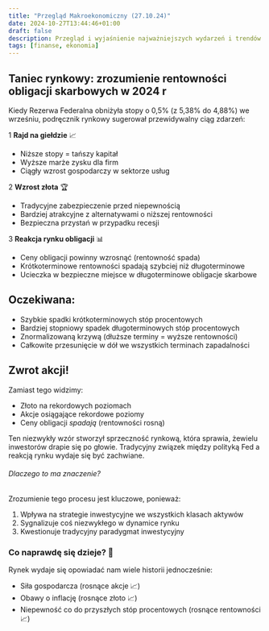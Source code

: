 ```yaml
---
title: "Przegląd Makroekonomiczny (27.10.24)"
date: 2024-10-27T13:44:46+01:00
draft: false
description: Przegląd i wyjaśnienie najważniejszych wydarzeń i trendów ze światowych rynków finansowych (27.10.24)"
tags: [finanse, ekonomia]
---
```


## Taniec rynkowy: zrozumienie rentowności obligacji skarbowych w 2024 r

Kiedy Rezerwa Federalna obniżyła stopy o 0,5% (z 5,38% do 4,88%) we wrześniu, podręcznik rynkowy sugerował przewidywalny ciąg zdarzeń:

1 **Rajd na giełdzie** 📈

- Niższe stopy = tańszy kapitał
- Wyższe marże zysku dla firm
- Ciągły wzrost gospodarczy w sektorze usług

2 **Wzrost złota** 🏆

- Tradycyjne zabezpieczenie przed niepewnością
- Bardziej atrakcyjne z alternatywami o niższej rentowności
- Bezpieczna przystań w przypadku recesji

3 **Reakcja rynku obligacji** 📊

- Ceny obligacji powinny wzrosnąć (rentowność spada)
- Krótkoterminowe rentowności spadają szybciej niż długoterminowe
- Ucieczka w bezpieczne miejsce w długoterminowe obligacje skarbowe

## Oczekiwana:

- Szybkie spadki krótkoterminowych stóp procentowych
- Bardziej stopniowy spadek długoterminowych stóp procentowych
- Znormalizowaną krzywą (dłuższe terminy = wyższe rentowności)
- Całkowite przesunięcie w dół we wszystkich terminach zapadalności

## Zwrot akcji!

Zamiast tego widzimy:

- Złoto na rekordowych poziomach
- Akcje osiągające rekordowe poziomy
- Ceny obligacji _spadają_ (rentowności rosną)

Ten niezwykły wzór stworzył sprzeczność rynkową, która sprawia, że ​​wielu inwestorów drapie się po głowie. Tradycyjny związek między polityką Fed a reakcją rynku wydaje się być zachwiane.

###### Dlaczego to ma znaczenie?

Zrozumienie tego procesu jest kluczowe, ponieważ:

1. Wpływa na strategie inwestycyjne we wszystkich klasach aktywów
2. Sygnalizuje coś niezwykłego w dynamice rynku
3. Kwestionuje tradycyjny paradygmat inwestycyjny

### Co naprawdę się dzieje? 🤔

Rynek wydaje się opowiadać nam wiele historii jednocześnie:

- Siła gospodarcza (rosnące akcje 📈)
- Obawy o inflację (rosnące złoto 📈)
- Niepewność co do przyszłych stóp procentowych (rosnące rentowności 📈)
